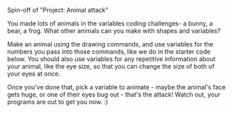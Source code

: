 Spin-off of "Project: Animal attack"

You made lots of animals in the variables coding challenges- a bunny, a bear, a frog. What other animals can you make with shapes and variables?

Make an animal using the drawing commands, and use variables for the numbers you pass into those commands, like we do in the starter code below. You should also use variables for any repetitive information about your animal, like the eye size, so that you can change the size of both of your eyes at once.

Once you've done that, pick a variable to animate - maybe the animal's face gets huge, or one of their eyes bug out - that's the attack! Watch out, your programs are out to get you now. :)
 

